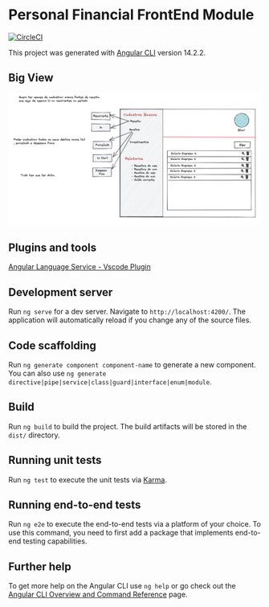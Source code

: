 # Personal Financial FrontEnd Module

[![CircleCI](https://dl.circleci.com/status-badge/img/gh/soulhave/personal-financial-front-end/tree/main.svg?style=svg)](https://dl.circleci.com/status-badge/redirect/gh/soulhave/personal-financial-front-end/tree/main)

This project was generated with [Angular CLI](https://github.com/angular/angular-cli) version 14.2.2.

## Big View
![big view](./model/big-eye.png)

## Plugins and tools
[Angular Language Service - Vscode Plugin](https://marketplace.visualstudio.com/items?itemName=Angular.ng-template)


## Development server

Run `ng serve` for a dev server. Navigate to `http://localhost:4200/`. The application will automatically reload if you change any of the source files.

## Code scaffolding

Run `ng generate component component-name` to generate a new component. You can also use `ng generate directive|pipe|service|class|guard|interface|enum|module`.

## Build

Run `ng build` to build the project. The build artifacts will be stored in the `dist/` directory.

## Running unit tests

Run `ng test` to execute the unit tests via [Karma](https://karma-runner.github.io).

## Running end-to-end tests

Run `ng e2e` to execute the end-to-end tests via a platform of your choice. To use this command, you need to first add a package that implements end-to-end testing capabilities.

## Further help

To get more help on the Angular CLI use `ng help` or go check out the [Angular CLI Overview and Command Reference](https://angular.io/cli) page.
